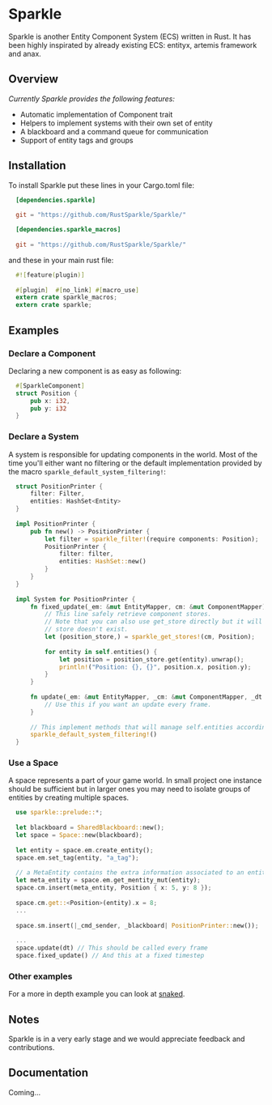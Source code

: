 Sparkle
=======

Sparkle is another Entity Component System (ECS) written in Rust. It has been highly inspirated
by already existing ECS: entityx, artemis framework and anax.

## Overview

*Currently Sparkle provides the following features:*

- Automatic implementation of Component trait
- Helpers to implement systems with their own set of entity
- A blackboard and a command queue for communication
- Support of entity tags and groups

## Installation

To install Sparkle put these lines in your Cargo.toml file:

```toml
  [dependencies.sparkle]
  
  git = "https://github.com/RustSparkle/Sparkle/"

  [dependencies.sparkle_macros]
  
  git = "https://github.com/RustSparkle/Sparkle/"
```

and these in your main rust file:

```rust
  #![feature(plugin)]
  
  #[plugin]  #[no_link] #[macro_use]
  extern crate sparkle_macros;
  extern crate sparkle;
```

## Examples

### Declare a Component

Declaring a new component is as easy as following:

```rust
  #[SparkleComponent]
  struct Position {
      pub x: i32,
      pub y: i32
  }
```

### Declare a System

A system is responsible for updating components in the world. Most of the time you'll either want no filtering or the default implementation provided by the macro `sparkle_default_system_filtering!`:

```rust
  struct PositionPrinter {
      filter: Filter,
      entities: HashSet<Entity>
  }
  
  impl PositionPrinter {
      pub fn new() -> PositionPrinter {
          let filter = sparkle_filter!(require components: Position);
          PositionPrinter {
              filter: filter,
              entities: HashSet::new()
          }
      }
  }
  
  impl System for PositionPrinter {
      fn fixed_update(_em: &mut EntityMapper, cm: &mut ComponentMapper) {
          // This line safely retrieve component stores.
          // Note that you can also use get_store directly but it will panic if the
          // store doesn't exist.
          let (position_store,) = sparkle_get_stores!(cm, Position);
          
          for entity in self.entities() {
              let position = position_store.get(entity).unwrap();
              println!("Position: {}, {}", position.x, position.y);
          }
      }
      
      fn update(_em: &mut EntityMapper, _cm: &mut ComponentMapper, _dt: f32) {
          // Use this if you want an update every frame.
      }
      
      // This implement methods that will manage self.entities according to the filter
      sparkle_default_system_filtering!()
  }
```

### Use a Space

A space represents a part of your game world. In small project one instance should be sufficient but in larger ones you may need to isolate groups of entities by creating multiple spaces.

```rust
  use sparkle::prelude::*;
  
  let blackboard = SharedBlackboard::new();
  let space = Space::new(blackboard);
  
  let entity = space.em.create_entity();
  space.em.set_tag(entity, "a_tag");
  
  // a MetaEntity contains the extra information associated to an entity.
  let meta_entity = space.em.get_mentity_mut(entity);
  space.cm.insert(meta_entity, Position { x: 5, y: 8 });
  
  space.cm.get::<Position>(entity).x = 8;
  ...
  
  space.sm.insert(|_cmd_sender, _blackboard| PositionPrinter::new());
  
  ...
  space.update(dt) // This should be called every frame
  space.fixed_update() // And this at a fixed timestep
```

### Other examples

For a more in depth example you can look at [snaked](https://github.com/RustSparkle/Snaked).

## Notes

Sparkle is in a very early stage and we would appreciate feedback and contributions.

## Documentation

Coming...
